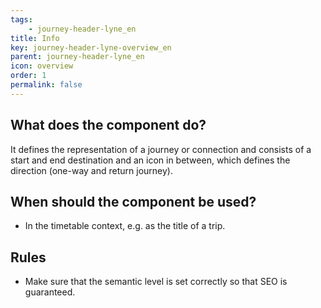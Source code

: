 ```yaml
---
tags: 
    - journey-header-lyne_en
title: Info
key: journey-header-lyne-overview_en
parent: journey-header-lyne_en
icon: overview
order: 1
permalink: false
---
```


## What does the component do?
It defines the representation of a journey or connection and consists of a start and end destination and an icon in between, which defines the direction (one-way and return journey).

## When should the component be used?
* In the timetable context, e.g. as the title of a trip.

## Rules
* Make sure that the semantic level is set correctly so that SEO is guaranteed.
